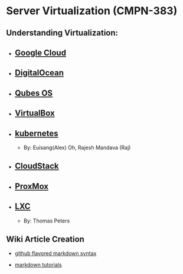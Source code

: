 # Server Virtualization (CMPN-383)
## Understanding Virtualization:

* ## [Google Cloud](https://wiki.sirmysterion.com/GoogleCloud) 
* ## [DigitalOcean](https://wiki.sirmysterion.com/DigitalOcean)
* ## [Qubes OS](https://wiki.sirmysterion.com/QubesOS)
* ## [VirtualBox](https://wiki.sirmysterion.com/VirtualBox)
* ## [kubernetes](https://wiki.sirmysterion.com/kubernetes)
   * By: Euisang(Alex) Oh, Rajesh Mandava (Raj)
* ## [CloudStack](https://wiki.sirmysterion.com/CloudStack)
* ## [ProxMox](https://wiki.sirmysterion.com/proxmox)
* ## [LXC](https://wiki.sirmysterion.com/LXC) 
   * By: Thomas Peters

## Wiki Article Creation
* [github flavored markdown syntax](https://github.com/adam-p/markdown-here/wiki/Markdown-Cheatsheet)

* [markdown tutorials](http://www.markdowntutorial.com/)
